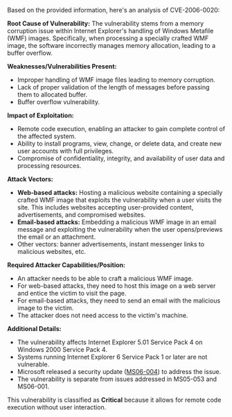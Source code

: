Based on the provided information, here's an analysis of CVE-2006-0020:

**Root Cause of Vulnerability:**
The vulnerability stems from a memory corruption issue within Internet Explorer's handling of Windows Metafile (WMF) images. Specifically, when processing a specially crafted WMF image, the software incorrectly manages memory allocation, leading to a buffer overflow.

**Weaknesses/Vulnerabilities Present:**
- Improper handling of WMF image files leading to memory corruption.
- Lack of proper validation of the length of messages before passing them to allocated buffer.
- Buffer overflow vulnerability.

**Impact of Exploitation:**
- Remote code execution, enabling an attacker to gain complete control of the affected system.
- Ability to install programs, view, change, or delete data, and create new user accounts with full privileges.
- Compromise of confidentiality, integrity, and availability of user data and processing resources.

**Attack Vectors:**
- **Web-based attacks:** Hosting a malicious website containing a specially crafted WMF image that exploits the vulnerability when a user visits the site. This includes websites accepting user-provided content, advertisements, and compromised websites.
- **Email-based attacks:** Embedding a malicious WMF image in an email message and exploiting the vulnerability when the user opens/previews the email or an attachment.
- Other vectors: banner advertisements, instant messenger links to malicious websites, etc.

**Required Attacker Capabilities/Position:**
- An attacker needs to be able to craft a malicious WMF image.
- For web-based attacks, they need to host this image on a web server and entice the victim to visit the page.
- For email-based attacks, they need to send an email with the malicious image to the victim.
- The attacker does not need access to the victim's machine.

**Additional Details:**
- The vulnerability affects Internet Explorer 5.01 Service Pack 4 on Windows 2000 Service Pack 4.
- Systems running Internet Explorer 6 Service Pack 1 or later are not vulnerable.
- Microsoft released a security update ([MS06-004](http://www.microsoft.com/technet/security/Bulletin/MS06-004.mspx)) to address the issue.
- The vulnerability is separate from issues addressed in MS05-053 and MS06-001.

This vulnerability is classified as **Critical** because it allows for remote code execution without user interaction.